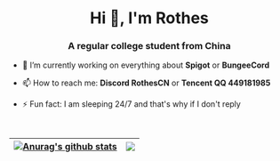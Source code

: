 <h1 align="center">Hi 👋, I'm Rothes</h1>
<h3 align="center">A regular college student from China</h3>

- 🔭 I’m currently working on everything about **Spigot** or **BungeeCord**

- 📫 How to reach me: **Discord RothesCN** or **Tencent QQ 449181985**

- ⚡ Fun fact: I am sleeping 24/7 and that's why if I don't reply

&nbsp;

| <a href="https://github.com/anuraghazra/github-readme-stats"><img align="center" src="https://github-readme-stats.vercel.app/api?username=rothes&show_icons=true&include_all_commits=true&hide_border=true&rank_icon=percentile" alt="Anurag's github stats" /></a> | <a href="https://github.com/anuraghazra/github-readme-stats"><img align="center" src="https://github-readme-stats.vercel.app/api/top-langs/?username=rothes&layout=compact&hide_border=true" /></a> |
| ------------- | ------------- |

